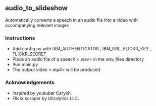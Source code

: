 ## audio_to_slideshow

Automatically converts a speech in an audio file into a video with accompanying relevant images

### Instructions
- Add config.py with IAM_AUTHENTICATOR <IBM Speech to text API>, IBM_URL, FLICKR_KEY <Flickr image API>, FLICKR_SECRET
- Place an audio file of a speech <.wav> in the wav_files directory
- Run main.py
- The output video <.mp4> will be produced

### Acknowledgements
- Inspired by youtuber Carykh.
- Flickr scraper by Ultralytics LLC.
